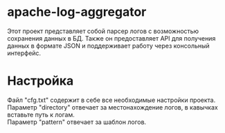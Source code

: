 # apache-log-aggregator
Этот проект представляет собой парсер логов с возможностью сохранения данных в БД. Также он предоставляет API для получения данных в формате JSON и поддерживает работу через консольный интерфейс.

# Настройка
Файл "cfg.txt" содержит в себе все необходимые настройки проекта.  
Параметр "directory" отвечает за местонахождение логов, в кавычках вставьте путь к логам.  
Параметр "pattern" отвечает за шаблон логов.

